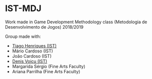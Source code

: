 # IST-MDJ
Work made in Game Development Methodology class (Metodologia de Desenvolvimento de Jogos) 2018/2019

Group made with:
  * [Tiago Henriques (IST)](https://github.com/Toscan0)
  * Mário Cardoso (IST)
  * João Cardoso (IST)
  * [Denis Voicu (IST)](https://github.com/Smeurfy)
  * Margarida Sérgio (Fine Arts Faculty)
  * Ariana Parrilha (Fine Arts Faculty)
